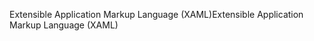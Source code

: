 <span data-ttu-id="8a8f8-101">Extensible Application Markup Language (XAML)</span><span class="sxs-lookup"><span data-stu-id="8a8f8-101">Extensible Application Markup Language (XAML)</span></span>